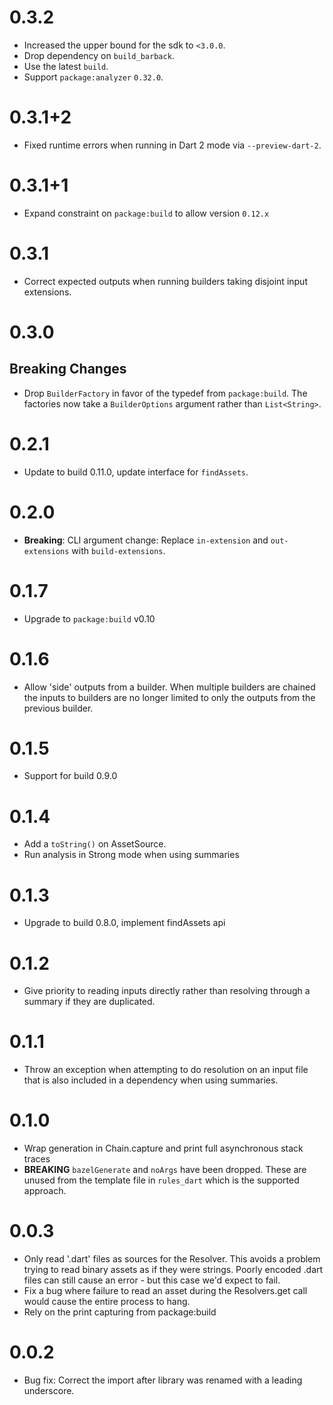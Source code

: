 # 0.3.2

- Increased the upper bound for the sdk to `<3.0.0`.
- Drop dependency on `build_barback`.
- Use the latest `build`.
- Support `package:analyzer` `0.32.0`.

# 0.3.1+2

- Fixed runtime errors when running in Dart 2 mode via `--preview-dart-2`.

# 0.3.1+1

- Expand constraint on `package:build` to allow version `0.12.x`

# 0.3.1

- Correct expected outputs when running builders taking disjoint input
  extensions.

# 0.3.0

## Breaking Changes

- Drop `BuilderFactory` in favor of the typedef from `package:build`. The
  factories now take a `BuilderOptions` argument rather than `List<String>`.

# 0.2.1

- Update to build 0.11.0, update interface for `findAssets`.

# 0.2.0

- **Breaking**: CLI argument change: Replace `in-extension` and `out-extensions`
  with `build-extensions`.

# 0.1.7

- Upgrade to `package:build` v0.10

# 0.1.6

- Allow 'side' outputs from a builder. When multiple builders are chained the
  inputs to builders are no longer limited to only the outputs from the previous
  builder.

# 0.1.5

- Support for build 0.9.0

# 0.1.4

- Add a `toString()` on AssetSource.
- Run analysis in Strong mode when using summaries

# 0.1.3

- Upgrade to build 0.8.0, implement findAssets api

# 0.1.2

- Give priority to reading inputs directly rather than resolving through a
  summary if they are duplicated.

# 0.1.1

- Throw an exception when attempting to do resolution on an input file that is
  also included in a dependency when using summaries.

# 0.1.0

- Wrap generation in Chain.capture and print full asynchronous stack traces
- **BREAKING** `bazelGenerate` and `noArgs` have been dropped. These are unused
  from the template file in `rules_dart` which is the supported approach.

# 0.0.3

- Only read '.dart' files as sources for the Resolver. This avoids a problem
  trying to read binary assets as if they were strings. Poorly encoded .dart
  files can still cause an error - but this case we'd expect to fail.
- Fix a bug where failure to read an asset during the Resolvers.get call would
  cause the entire process to hang.
- Rely on the print capturing from package:build

# 0.0.2

- Bug fix: Correct the import after library was renamed with a leading
  underscore.
